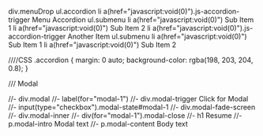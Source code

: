 
div.menuDrop
  ul.accordion
          li
            a(href="javascript:void(0)").js-accordion-trigger Menu Accordion
            ul.submenu
              li
                a(href="javascript:void(0)") Sub Item 1
              li
                a(href="javascript:void(0)") Sub Item 2
          li
            a(href="javascript:void(0)").js-accordion-trigger Another Item
            ul.submenu
              li
                a(href="javascript:void(0)") Sub Item 1
              li
                a(href="javascript:void(0)") Sub Item 2

////CSS
.accordion {
    margin: 0 auto;
    background-color: rgba(198, 203, 204, 0.8);
}



/// Modal

  //- div.modal
  //-   label(for="modal-1")
  //-     div.modal-trigger Click for Modal
  //-   input(type="checkbox").modal-state#modal-1
  //-   div.modal-fade-screen
  //-     div.modal-inner
  //-       div(for="modal-1").modal-close
  //-       h1 Resume
  //-       p.modal-intro  Modal text
  //-       p.modal-content Body text
